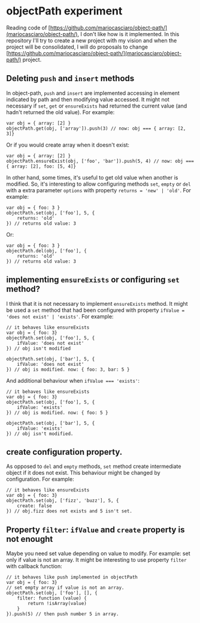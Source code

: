 # objectPath experiment

Reading code of [https://github.com/mariocasciaro/object-path/](mariocasciaro/object-path/), I don't like how is it implemented. In this repository I'll try to create a new project with my vision and when the project will be consolidated, I will do proposals to change [https://github.com/mariocasciaro/object-path/](mariocasciaro/object-path/) project.

## Deleting `push` and `insert` methods

In object-path, `push` and `insert` are implemented accessing in element indicated by path and then modifying value accessed. It might not necessary if `set`, `get` or `ensureExists` had returned the current value (and hadn't returned the old value). For example:

```
var obj = { array: [2] }
objectPath.get(obj, ['array']).push(3) // now: obj === { array: [2, 3]}
```
Or if you would create array when it doesn't exist:
```
var obj = { array: [2] }
objectPath.ensureExist(obj, ['foo', 'bar']).push(5, 4) // now: obj === { array: [2], foo: [5, 4]}
```

In other hand, some times, it's useful to get old value when another is modified. So, it's interesting to allow configuring methods `set`, `empty` or `del` with a extra parameter `options` with property `returns = 'new' | 'old'`. For example:

```
var obj = { foo: 3 }
objectPath.set(obj, ['foo'], 5, {
    returns: 'old'
}) // returns old value: 3
```
Or:
```
var obj = { foo: 3 }
objectPath.del(obj, ['foo'], {
    returns: 'old'
}) // returns old value: 3
```

## implementing `ensureExists` or configuring `set` method?

I think that it is not necessary to implement `ensureExists` method. It might be used a `set` method that had been configured with property `ifValue = 'does not exist' | 'exists'`. For example:

```
// it behaves like ensureExists
var obj = { foo: 3}
objectPath.set(obj, ['foo'], 5, {
    ifValue: 'does not exist'
}) // obj isn't modified

objectPath.set(obj, ['bar'], 5, {
    ifValue: 'does not exist'
}) // obj is modified. now: { foo: 3, bar: 5 }
```
And additional behaviour when `ifValue === 'exists'`:
```
// it behaves like ensureExists
var obj = { foo: 3}
objectPath.set(obj, ['foo'], 5, {
    ifValue: 'exists'
}) // obj is modified. now: { foo: 5 }

objectPath.set(obj, ['bar'], 5, {
    ifValue: 'exists'
}) // obj isn't modified.
```

## create configuration property.

As opposed to `del` and `empty` methods, `set` method create intermediate object if it does not exist. This behaviour might be changed by configuration. For example: 

```
// it behaves like ensureExists
var obj = { foo: 3}
objectPath.set(obj, ['fizz', 'buzz'], 5, {
    create: false
}) // obj.fizz does not exists and 5 isn't set.
```

## Property `filter`: `ifValue` and `create` property is not enought

Maybe you need set value depending on value to modify. For example: set only if value is not an array. It might be interesting to use property `filter` with callback function:

```
// it behaves like push implemented in objectPath
var obj = { foo: 3}
// set empty array if value is not an array.
objectPath.set(obj, ['foo'], [], {
    filter: function (value) {
        return !isArray(value)
    }
}).push(5) // then push number 5 in array.
```











